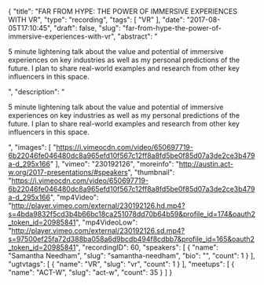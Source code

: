 {
  "title": "FAR FROM HYPE: THE POWER OF IMMERSIVE EXPERIENCES WITH VR",
  "type": "recording",
  "tags": [
    "VR"
  ],
  "date": "2017-08-05T17:10:45",
  "draft": false,
  "slug": "far-from-hype-the-power-of-immersive-experiences-with-vr",
  "abstract": "<p>5 minute lightening talk about the value and potential of immersive experiences on key industries as well as my personal predictions of the future. I plan to share real-world examples and research from other key influencers in this space.</p>",
  "description": "<p>5 minute lightening talk about the value and potential of immersive experiences on key industries as well as my personal predictions of the future. I plan to share real-world examples and research from other key influencers in this space.</p>",
  "images": [
    "https://i.vimeocdn.com/video/650697719-6b22046fe046480dc8a965efd10f567c12ff8a8fd5be0f85d07a3de2ce3b479a-d_295x166"
  ],
  "vimeo": "230192126",
  "moreinfo": "http://austin.act-w.org/2017-presentations/#speakers",
  "thumbnail": "https://i.vimeocdn.com/video/650697719-6b22046fe046480dc8a965efd10f567c12ff8a8fd5be0f85d07a3de2ce3b479a-d_295x166",
  "mp4Video": "http://player.vimeo.com/external/230192126.hd.mp4?s=4bda9832f5cd3b4b66bc18ca251078dd70b64b59&profile_id=174&oauth2_token_id=20985841",
  "mp4VideoLow": "http://player.vimeo.com/external/230192126.sd.mp4?s=97500ef25fa72d388ba058a6d9bcdb494f8cdbb7&profile_id=165&oauth2_token_id=20985841",
  "recordingID": 60,
  "speakers": [
    {
      "name": "Samantha Needham",
      "slug": "samantha-needham",
      "bio": "",
      "count": 1
    }
  ],
  "ugtvtags": [
    {
      "name": "VR",
      "slug": "vr",
      "count": 1
    }
  ],
  "meetups": [
    {
      "name": "ACT-W",
      "slug": "act-w",
      "count": 35
    }
  ]
}